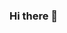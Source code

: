 ### Hi there 👋

<!--
**FOUZANKHAN/FOUZANKHAN** is a ✨ _special_ ✨ repository because its `README.md` (this file) appears on your GitHub profile.

Here are some ideas to get you started:

- 🔭 I’m currently working on ...
- 🌱 I’m currently learning Large Language Models, Designing Machine Learning Systems and Designing Data Intensive Applications
- 👯 I’m looking to collaborate on AI based projects particularly Generative AI
- 🤔 I’m looking for help with finding a full-time job in Data Science
- 💬 Ask me about 
- 📫 How to reach me: ...
- 😄 Pronouns: ...
- ⚡ Fun fact: ...
-->
